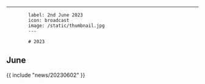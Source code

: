 ---
            label: 2nd June 2023
            icon: broadcast
            image: /static/thumbnail.jpg
            ---

            # 2023
## June

{{ include "news/20230602" }}